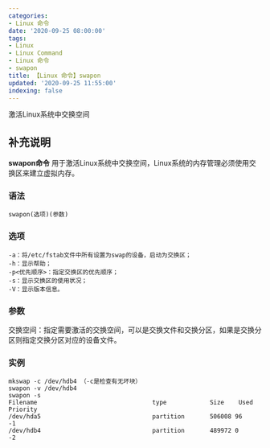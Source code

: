 ```yaml
---
categories:
- Linux 命令
date: '2020-09-25 08:00:00'
tags:
- Linux
- Linux Command
- Linux 命令
- swapon
title: 【Linux 命令】swapon
updated: '2020-09-25 11:55:00'
indexing: false
---
```


激活Linux系统中交换空间

## 补充说明

**swapon命令** 用于激活Linux系统中交换空间，Linux系统的内存管理必须使用交换区来建立虚拟内存。

###  语法

```shell
swapon(选项)(参数)
```

###  选项

```shell
-a：将/etc/fstab文件中所有设置为swap的设备，启动为交换区；
-h：显示帮助；
-p<优先顺序>：指定交换区的优先顺序；
-s：显示交换区的使用状况；
-V：显示版本信息。
```

###  参数

交换空间：指定需要激活的交换空间，可以是交换文件和交换分区，如果是交换分区则指定交换分区对应的设备文件。

###  实例

```shell
mkswap -c /dev/hdb4 （-c是检查有无坏块）
swapon -v /dev/hdb4
swapon -s
Filename                                type            Size    Used    Priority
/dev/hda5                               partition       506008 96      -1
/dev/hdb4                               partition       489972 0       -2
```


<!-- Linux命令行搜索引擎：https://jaywcjlove.github.io/linux-command/ -->